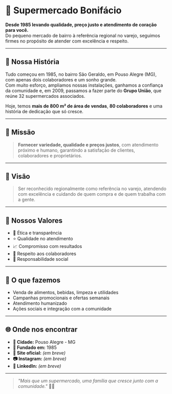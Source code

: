 # 🛒 Supermercado Bonifácio  

**Desde 1985 levando qualidade, preço justo e atendimento de coração para você.**  
Do pequeno mercado de bairro à referência regional no varejo, seguimos firmes no propósito de atender com excelência e respeito.  

---

## 📜 Nossa História
Tudo começou em 1985, no bairro São Geraldo, em Pouso Alegre (MG), com apenas dois colaboradores e um sonho grande.  
Com muito esforço, ampliamos nossas instalações, ganhamos a confiança da comunidade e, em 2009, passamos a fazer parte do **Grupo União**, que reúne 32 supermercados associados.  

Hoje, temos **mais de 800 m² de área de vendas**, **80 colaboradores** e uma história de dedicação que só cresce.

---

## 🎯 Missão
> **Fornecer variedade, qualidade e preços justos**, com atendimento próximo e humano, garantindo a satisfação de clientes, colaboradores e proprietários.

---

## 👀 Visão
> Ser reconhecido regionalmente como referência no varejo, atendendo com excelência e cuidando de quem compra e de quem trabalha com a gente.

---

## 💙 Nossos Valores
- 🤝 Ética e transparência  
- ⭐ Qualidade no atendimento  
- 📈 Compromisso com resultados  
- 🙌 Respeito aos colaboradores  
- 🌱 Responsabilidade social  

---

## 📌 O que fazemos
- Venda de alimentos, bebidas, limpeza e utilidades  
- Campanhas promocionais e ofertas semanais  
- Atendimento humanizado  
- Ações sociais e integração com a comunidade  

---

## 🌐 Onde nos encontrar
- **📍 Cidade:** Pouso Alegre - MG  
- **🏢 Fundado em:** 1985  
- **🔗 Site oficial:** _(em breve)_  
- **📷 Instagram:** _(em breve)_  
- **💼 LinkedIn:** _(em breve)_  

---

> _"Mais que um supermercado, uma família que cresce junto com a comunidade."_ 🛒💙
